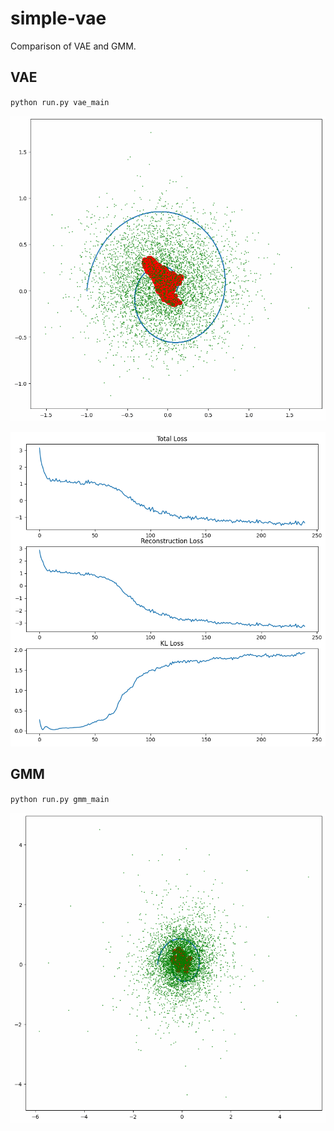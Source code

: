 # simple-vae

Comparison of VAE and GMM.

## VAE

`python run.py vae_main`

![vae](static/vae_reconstruction.gif)

![vae_loss](static/vae_loss.png)

## GMM

`python run.py gmm_main`

![gmm](static/gmm.gif)
